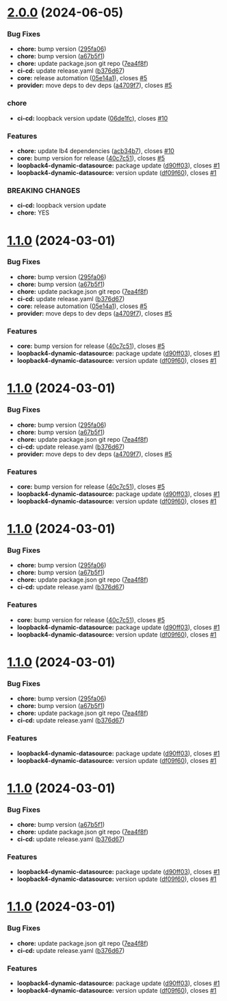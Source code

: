 # [2.0.0](https://github.com/sourcefuse/loopBack4-dynamic-datasource/compare/v1.0.0...v2.0.0) (2024-06-05)


### Bug Fixes

* **chore:** bump version ([295fa06](https://github.com/sourcefuse/loopBack4-dynamic-datasource/commit/295fa0619663c28ac5fd0a54b75c0ae556d3e74e))
* **chore:** bump version ([a67b5f1](https://github.com/sourcefuse/loopBack4-dynamic-datasource/commit/a67b5f1f658b49788d27c9bb0bbfcfbc047a5e8f))
* **chore:** update package.json git repo ([7ea4f8f](https://github.com/sourcefuse/loopBack4-dynamic-datasource/commit/7ea4f8ff103cfa464e720d95717bd4182bbcd53c))
* **ci-cd:** update release.yaml ([b376d67](https://github.com/sourcefuse/loopBack4-dynamic-datasource/commit/b376d674fd2c6552e559ddb8d3b065c4e0a5adfb))
* **core:** release automation ([05e14a1](https://github.com/sourcefuse/loopBack4-dynamic-datasource/commit/05e14a1766ae16a88ca3143de4f73d8304cc9da7)), closes [#5](https://github.com/sourcefuse/loopBack4-dynamic-datasource/issues/5)
* **provider:** move deps to dev deps ([a4709f7](https://github.com/sourcefuse/loopBack4-dynamic-datasource/commit/a4709f776b0b73a9baf464cfc5898d435e2ffd16)), closes [#5](https://github.com/sourcefuse/loopBack4-dynamic-datasource/issues/5)


### chore

* **ci-cd:** loopback version update ([06de1fc](https://github.com/sourcefuse/loopBack4-dynamic-datasource/commit/06de1fcc44328971b337ecb20a9cb2a2de06910c)), closes [#10](https://github.com/sourcefuse/loopBack4-dynamic-datasource/issues/10)


### Features

* **chore:** update lb4 dependencies ([acb34b7](https://github.com/sourcefuse/loopBack4-dynamic-datasource/commit/acb34b75eeabf74b1310bc8354da17acdf424e58)), closes [#10](https://github.com/sourcefuse/loopBack4-dynamic-datasource/issues/10)
* **core:** bump version for release ([40c7c51](https://github.com/sourcefuse/loopBack4-dynamic-datasource/commit/40c7c51ad764efedc952024f59e2bf9bb31c8b65)), closes [#5](https://github.com/sourcefuse/loopBack4-dynamic-datasource/issues/5)
* **loopback4-dynamic-datasource:** package update ([d90ff03](https://github.com/sourcefuse/loopBack4-dynamic-datasource/commit/d90ff031e5421295e3c34332653a6da65432295a)), closes [#1](https://github.com/sourcefuse/loopBack4-dynamic-datasource/issues/1)
* **loopback4-dynamic-datasource:** version update ([df09f60](https://github.com/sourcefuse/loopBack4-dynamic-datasource/commit/df09f60bc962afa01a897e482ad145c67dc85b36)), closes [#1](https://github.com/sourcefuse/loopBack4-dynamic-datasource/issues/1)


### BREAKING CHANGES

* **ci-cd:** loopback version update
* **chore:** YES

# [1.1.0](https://github.com/sourcefuse/loopBack4-dynamic-datasource/compare/v1.0.0...v1.1.0) (2024-03-01)


### Bug Fixes

* **chore:** bump version ([295fa06](https://github.com/sourcefuse/loopBack4-dynamic-datasource/commit/295fa0619663c28ac5fd0a54b75c0ae556d3e74e))
* **chore:** bump version ([a67b5f1](https://github.com/sourcefuse/loopBack4-dynamic-datasource/commit/a67b5f1f658b49788d27c9bb0bbfcfbc047a5e8f))
* **chore:** update package.json git repo ([7ea4f8f](https://github.com/sourcefuse/loopBack4-dynamic-datasource/commit/7ea4f8ff103cfa464e720d95717bd4182bbcd53c))
* **ci-cd:** update release.yaml ([b376d67](https://github.com/sourcefuse/loopBack4-dynamic-datasource/commit/b376d674fd2c6552e559ddb8d3b065c4e0a5adfb))
* **core:** release automation ([05e14a1](https://github.com/sourcefuse/loopBack4-dynamic-datasource/commit/05e14a1766ae16a88ca3143de4f73d8304cc9da7)), closes [#5](https://github.com/sourcefuse/loopBack4-dynamic-datasource/issues/5)
* **provider:** move deps to dev deps ([a4709f7](https://github.com/sourcefuse/loopBack4-dynamic-datasource/commit/a4709f776b0b73a9baf464cfc5898d435e2ffd16)), closes [#5](https://github.com/sourcefuse/loopBack4-dynamic-datasource/issues/5)


### Features

* **core:** bump version for release ([40c7c51](https://github.com/sourcefuse/loopBack4-dynamic-datasource/commit/40c7c51ad764efedc952024f59e2bf9bb31c8b65)), closes [#5](https://github.com/sourcefuse/loopBack4-dynamic-datasource/issues/5)
* **loopback4-dynamic-datasource:** package update ([d90ff03](https://github.com/sourcefuse/loopBack4-dynamic-datasource/commit/d90ff031e5421295e3c34332653a6da65432295a)), closes [#1](https://github.com/sourcefuse/loopBack4-dynamic-datasource/issues/1)
* **loopback4-dynamic-datasource:** version update ([df09f60](https://github.com/sourcefuse/loopBack4-dynamic-datasource/commit/df09f60bc962afa01a897e482ad145c67dc85b36)), closes [#1](https://github.com/sourcefuse/loopBack4-dynamic-datasource/issues/1)

# [1.1.0](https://github.com/sourcefuse/loopBack4-dynamic-datasource/compare/v1.0.0...v1.1.0) (2024-03-01)


### Bug Fixes

* **chore:** bump version ([295fa06](https://github.com/sourcefuse/loopBack4-dynamic-datasource/commit/295fa0619663c28ac5fd0a54b75c0ae556d3e74e))
* **chore:** bump version ([a67b5f1](https://github.com/sourcefuse/loopBack4-dynamic-datasource/commit/a67b5f1f658b49788d27c9bb0bbfcfbc047a5e8f))
* **chore:** update package.json git repo ([7ea4f8f](https://github.com/sourcefuse/loopBack4-dynamic-datasource/commit/7ea4f8ff103cfa464e720d95717bd4182bbcd53c))
* **ci-cd:** update release.yaml ([b376d67](https://github.com/sourcefuse/loopBack4-dynamic-datasource/commit/b376d674fd2c6552e559ddb8d3b065c4e0a5adfb))
* **provider:** move deps to dev deps ([a4709f7](https://github.com/sourcefuse/loopBack4-dynamic-datasource/commit/a4709f776b0b73a9baf464cfc5898d435e2ffd16)), closes [#5](https://github.com/sourcefuse/loopBack4-dynamic-datasource/issues/5)


### Features

* **core:** bump version for release ([40c7c51](https://github.com/sourcefuse/loopBack4-dynamic-datasource/commit/40c7c51ad764efedc952024f59e2bf9bb31c8b65)), closes [#5](https://github.com/sourcefuse/loopBack4-dynamic-datasource/issues/5)
* **loopback4-dynamic-datasource:** package update ([d90ff03](https://github.com/sourcefuse/loopBack4-dynamic-datasource/commit/d90ff031e5421295e3c34332653a6da65432295a)), closes [#1](https://github.com/sourcefuse/loopBack4-dynamic-datasource/issues/1)
* **loopback4-dynamic-datasource:** version update ([df09f60](https://github.com/sourcefuse/loopBack4-dynamic-datasource/commit/df09f60bc962afa01a897e482ad145c67dc85b36)), closes [#1](https://github.com/sourcefuse/loopBack4-dynamic-datasource/issues/1)

# [1.1.0](https://github.com/sourcefuse/loopBack4-dynamic-datasource/compare/v1.0.0...v1.1.0) (2024-03-01)


### Bug Fixes

* **chore:** bump version ([295fa06](https://github.com/sourcefuse/loopBack4-dynamic-datasource/commit/295fa0619663c28ac5fd0a54b75c0ae556d3e74e))
* **chore:** bump version ([a67b5f1](https://github.com/sourcefuse/loopBack4-dynamic-datasource/commit/a67b5f1f658b49788d27c9bb0bbfcfbc047a5e8f))
* **chore:** update package.json git repo ([7ea4f8f](https://github.com/sourcefuse/loopBack4-dynamic-datasource/commit/7ea4f8ff103cfa464e720d95717bd4182bbcd53c))
* **ci-cd:** update release.yaml ([b376d67](https://github.com/sourcefuse/loopBack4-dynamic-datasource/commit/b376d674fd2c6552e559ddb8d3b065c4e0a5adfb))


### Features

* **core:** bump version for release ([40c7c51](https://github.com/sourcefuse/loopBack4-dynamic-datasource/commit/40c7c51ad764efedc952024f59e2bf9bb31c8b65)), closes [#5](https://github.com/sourcefuse/loopBack4-dynamic-datasource/issues/5)
* **loopback4-dynamic-datasource:** package update ([d90ff03](https://github.com/sourcefuse/loopBack4-dynamic-datasource/commit/d90ff031e5421295e3c34332653a6da65432295a)), closes [#1](https://github.com/sourcefuse/loopBack4-dynamic-datasource/issues/1)
* **loopback4-dynamic-datasource:** version update ([df09f60](https://github.com/sourcefuse/loopBack4-dynamic-datasource/commit/df09f60bc962afa01a897e482ad145c67dc85b36)), closes [#1](https://github.com/sourcefuse/loopBack4-dynamic-datasource/issues/1)

# [1.1.0](https://github.com/sourcefuse/loopBack4-dynamic-datasource/compare/v1.0.0...v1.1.0) (2024-03-01)


### Bug Fixes

* **chore:** bump version ([295fa06](https://github.com/sourcefuse/loopBack4-dynamic-datasource/commit/295fa0619663c28ac5fd0a54b75c0ae556d3e74e))
* **chore:** bump version ([a67b5f1](https://github.com/sourcefuse/loopBack4-dynamic-datasource/commit/a67b5f1f658b49788d27c9bb0bbfcfbc047a5e8f))
* **chore:** update package.json git repo ([7ea4f8f](https://github.com/sourcefuse/loopBack4-dynamic-datasource/commit/7ea4f8ff103cfa464e720d95717bd4182bbcd53c))
* **ci-cd:** update release.yaml ([b376d67](https://github.com/sourcefuse/loopBack4-dynamic-datasource/commit/b376d674fd2c6552e559ddb8d3b065c4e0a5adfb))


### Features

* **loopback4-dynamic-datasource:** package update ([d90ff03](https://github.com/sourcefuse/loopBack4-dynamic-datasource/commit/d90ff031e5421295e3c34332653a6da65432295a)), closes [#1](https://github.com/sourcefuse/loopBack4-dynamic-datasource/issues/1)
* **loopback4-dynamic-datasource:** version update ([df09f60](https://github.com/sourcefuse/loopBack4-dynamic-datasource/commit/df09f60bc962afa01a897e482ad145c67dc85b36)), closes [#1](https://github.com/sourcefuse/loopBack4-dynamic-datasource/issues/1)

# [1.1.0](https://github.com/sourcefuse/loopBack4-dynamic-datasource/compare/v1.0.0...v1.1.0) (2024-03-01)


### Bug Fixes

* **chore:** bump version ([a67b5f1](https://github.com/sourcefuse/loopBack4-dynamic-datasource/commit/a67b5f1f658b49788d27c9bb0bbfcfbc047a5e8f))
* **chore:** update package.json git repo ([7ea4f8f](https://github.com/sourcefuse/loopBack4-dynamic-datasource/commit/7ea4f8ff103cfa464e720d95717bd4182bbcd53c))
* **ci-cd:** update release.yaml ([b376d67](https://github.com/sourcefuse/loopBack4-dynamic-datasource/commit/b376d674fd2c6552e559ddb8d3b065c4e0a5adfb))


### Features

* **loopback4-dynamic-datasource:** package update ([d90ff03](https://github.com/sourcefuse/loopBack4-dynamic-datasource/commit/d90ff031e5421295e3c34332653a6da65432295a)), closes [#1](https://github.com/sourcefuse/loopBack4-dynamic-datasource/issues/1)
* **loopback4-dynamic-datasource:** version update ([df09f60](https://github.com/sourcefuse/loopBack4-dynamic-datasource/commit/df09f60bc962afa01a897e482ad145c67dc85b36)), closes [#1](https://github.com/sourcefuse/loopBack4-dynamic-datasource/issues/1)

# [1.1.0](https://github.com/sourcefuse/loopBack4-dynamic-datasource/compare/v1.0.0...v1.1.0) (2024-03-01)


### Bug Fixes

* **chore:** update package.json git repo ([7ea4f8f](https://github.com/sourcefuse/loopBack4-dynamic-datasource/commit/7ea4f8ff103cfa464e720d95717bd4182bbcd53c))
* **ci-cd:** update release.yaml ([b376d67](https://github.com/sourcefuse/loopBack4-dynamic-datasource/commit/b376d674fd2c6552e559ddb8d3b065c4e0a5adfb))


### Features

* **loopback4-dynamic-datasource:** package update ([d90ff03](https://github.com/sourcefuse/loopBack4-dynamic-datasource/commit/d90ff031e5421295e3c34332653a6da65432295a)), closes [#1](https://github.com/sourcefuse/loopBack4-dynamic-datasource/issues/1)
* **loopback4-dynamic-datasource:** version update ([df09f60](https://github.com/sourcefuse/loopBack4-dynamic-datasource/commit/df09f60bc962afa01a897e482ad145c67dc85b36)), closes [#1](https://github.com/sourcefuse/loopBack4-dynamic-datasource/issues/1)
